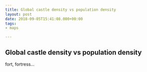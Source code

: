 ```yaml
---
title: Global castle density vs population density
layout: post
date: 2018-09-05T15:41:08.000+00:00
tags:
- maps

---
```

## Global castle density vs population density

fort, fortress...